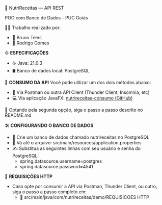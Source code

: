 🍲 NutriReceitas — API REST

POO com Banco de Dados - PUC Goiás

👨‍💻 Trabalho realizado por:
- 👤 Bruno Teles
- 👤 Rodrigo Gomes


⚙️ **ESPECIFICAÇÕES**
- ☕ Java: 21.0.3
- 🛢️ Banco de dados local: PostgreSQL

📲 **CONSUMO DA API**
Você pode utilizar um dos dois métodos abaixo:
- 🔁 Via Postman ou outra API Client (Thunder Client, Insomnia, etc)
- 💻 Via aplicação JavaFX:
[nutrireceitas-consumo (GitHub)](https://github.com/nephbt/nutrireceitas-consumo)

📌 Optando pela segunda opção, siga o passo a passo descrito no README.md

🛠️ **CONFIGURANDO O BANCO DE DADOS**
- 🔧 Crie um banco de dados chamado nutrireceitas no PostgreSQL
- 📁 Vá até o arquivo:
  src/main/resources/application.properties
- ✍️ Substitua as seguintes linhas com seu usuário e senha do PostgreSQL:
  - spring.datasource.username=postgres
  - spring.datasource.password=4541

📡 **REQUISIÇÕES HTTP**
- Caso opte por consumir a API via Postman, Thunder Client, ou outro, siga o passo a passo completo em:
  - 📁 src/main/java/com/nutrireceitas/demo/REQUISICOES HTTP
